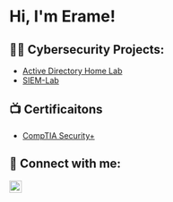 <h1>Hi, I'm Erame! </h1> 

<h2>👨‍💻 Cybersecurity Projects:</h2>


  - [Active Directory Home Lab](https://github.com/eramayokojie/ActiveDirectory_Create_Random_User)
  - [SIEM-Lab](https://github.com/eramayokojie/SIEM-Lab)

<h2>📺 Certificaitons </h2>

- [CompTIA Security+](https://imgur.com/cVlZNer)

<h2> 🤳 Connect with me:</h2>


[<img align="left" alt="JoshMadakor | LinkedIn" width="22px" src="https://cdn.jsdelivr.net/npm/simple-icons@v3/icons/linkedin.svg" />][linkedin]



[linkedin]: https://linkedin.com/in/erame-okojie/

<!--
**joshmadakor1/joshmadakor1** is a ✨ _special_ ✨ repository because its `README.md` (this file) appears on your GitHub profile.

Here are some ideas to get you started:

- 🔭 I’m currently working on ...
- 🌱 I’m currently learning ...
- 👯 I’m looking to collaborate on ...
- 🤔 I’m looking for help with ...
- 💬 Ask me about ...
- 📫 How to reach me: ...
- 😄 Pronouns: ...
- ⚡ Fun fact: ...
-->
